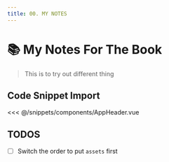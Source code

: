 ```yaml
---
title: 00. MY NOTES
---
```


# :books: My Notes For The Book

> This is to try out different thing

## Code Snippet Import

<<< @/snippets/components/AppHeader.vue

## TODOS

<!-- TODO: Switch the order to put `assets` first -->

- [ ] Switch the order to put `assets` first

